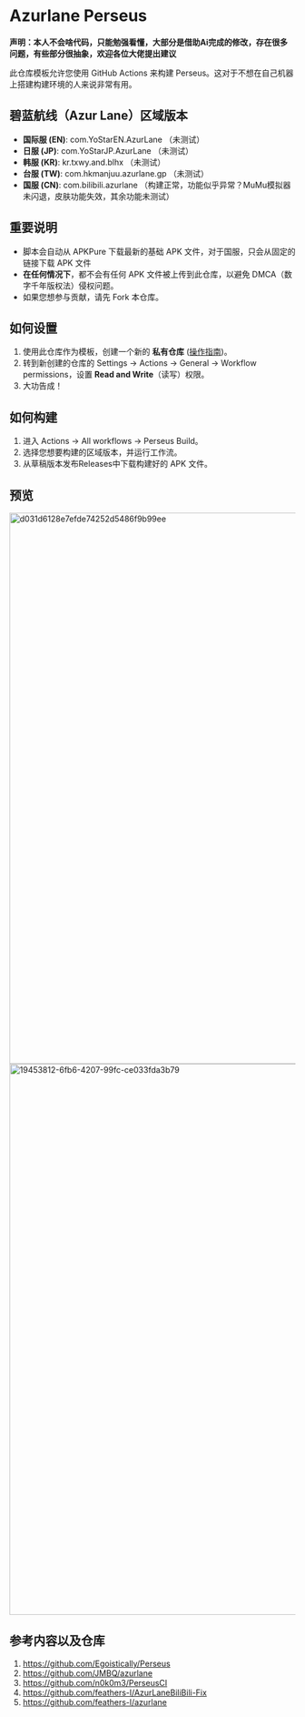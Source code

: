 # Azurlane Perseus

**声明：本人不会啥代码，只能勉强看懂，大部分是借助Ai完成的修改，存在很多问题，有些部分很抽象，欢迎各位大佬提出建议**

此仓库模板允许您使用 GitHub Actions 来构建 Perseus。这对于不想在自己机器上搭建构建环境的人来说非常有用。

## 碧蓝航线（Azur Lane）区域版本
- **国际服 (EN)**: com.YoStarEN.AzurLane （未测试）
- **日服 (JP)**: com.YoStarJP.AzurLane （未测试）
- **韩服 (KR)**: kr.txwy.and.blhx （未测试）
- **台服 (TW)**: com.hkmanjuu.azurlane.gp （未测试）
- **国服 (CN)**: com.bilibili.azurlane （构建正常，功能似乎异常？MuMu模拟器未闪退，皮肤功能失效，其余功能未测试）

## 重要说明
- 脚本会自动从 APKPure 下载最新的基础 APK 文件，对于国服，只会从固定的链接下载 APK 文件
- **在任何情况下**，都不会有任何 APK 文件被上传到此仓库，以避免 DMCA（数字千年版权法）侵权问题。
- 如果您想参与贡献，请先 Fork 本仓库。

## 如何设置
1.  使用此仓库作为模板，创建一个新的 **私有仓库** ([操作指南](https://docs.github.com/zh/repositories/creating-and-managing-repositories/creating-a-repository-from-a-template))。
2.  转到新创建的仓库的 Settings -> Actions -> General -> Workflow permissions，设置 **Read and Write**（读写）权限。
3.  大功告成！

## 如何构建
1.  进入 Actions -> All workflows -> Perseus Build。
2.  选择您想要构建的区域版本，并运行工作流。
3.  从草稿版本发布Releases中下载构建好的 APK 文件。

## 预览
<img width="1635" height="969" alt="d031d6128e7efde74252d5486f9b99ee" src="https://github.com/user-attachments/assets/45f6deb9-b9e7-41c3-9155-bc13a9e22d97" />
<img width="1635" height="969" alt="19453812-6fb6-4207-99fc-ce033fda3b79" src="https://github.com/user-attachments/assets/0e6f96d2-6027-4a70-9147-36b4d371e7cd" />

## 参考内容以及仓库
1. https://github.com/Egoistically/Perseus
2. https://github.com/JMBQ/azurlane
3. https://github.com/n0k0m3/PerseusCI
4. https://github.com/feathers-l/AzurLaneBiliBili-Fix
5. https://github.com/feathers-l/azurlane
